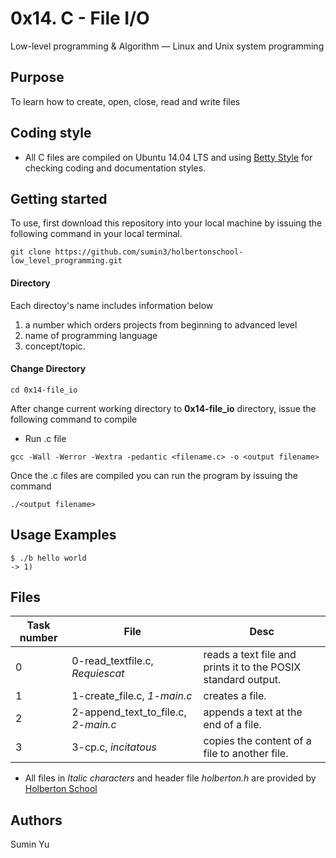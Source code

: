 # 0x14. C - File I/O
Low-level programming & Algorithm ― Linux and Unix system programming

## Purpose
To learn how to create, open, close, read and write files

## Coding style
- All C files are compiled on Ubuntu 14.04 LTS and using [Betty Style](https://\github.com/holbertonschool/Betty) for checking coding and documentation styles.

## Getting started
To use, first download  this repository into your local machine by issuing the following command in your local terminal. 
```
git clone https://github.com/sumin3/holbertonschool-low_level_programming.git
```
#### Directory
Each directoy's name includes information below
1. a number which orders projects from beginning to advanced level
2. name of programming language
3. concept/topic.
#### Change Directory
```
cd 0x14-file_io
```
After change current working directory to **0x14-file_io** directory, issue the following command to compile

* Run .c file
```
gcc -Wall -Werror -Wextra -pedantic <filename.c> -o <output filename>
```
Once the .c files are compiled you can run the program by issuing the command
```
./<output filename>
```

## Usage Examples
```
$ ./b hello world
-> 1)
```
## Files
Task number | File | Desc
---|--|---
0 | 0-read_textfile.c, *Requiescat* | reads a text file and prints it to the POSIX standard output.
1 | 1-create_file.c, *1-main.c* | creates a file.
2 | 2-append_text_to_file.c, *2-main.c* | appends a text at the end of a file.
3 | 3-cp.c, *incitatous* | copies the content of a file to another file.
* All files in *Italic characters* and header file *holberton.h* are provided by [Holberton School](https://www.holbertonschool.com/) 
## Authors
Sumin Yu  